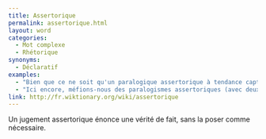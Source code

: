 ```yaml
---
title: Assertorique
permalink: assertorique.html
layout: word
categories:
  - Mot complexe
  - Rhétorique
synonyms:
  - Déclaratif
examples:
  - "Bien que ce ne soit qu'un paralogique assertorique à tendance captieuse."
  - "Ici encore, méfions-nous des paralogismes assertoriques (avec deux s)."
link: http://fr.wiktionary.org/wiki/assertorique
---
```


Un jugement assertorique énonce une vérité de fait, sans la poser comme nécessaire.

